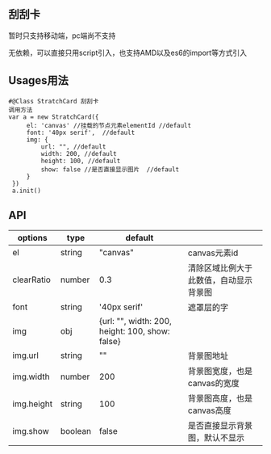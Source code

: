 ## 刮刮卡
 暂时只支持移动端，pc端尚不支持

 无依赖，可以直接只用script引入，也支持AMD以及es6的import等方式引入
## Usages用法
```
#@Class StratchCard 刮刮卡
调用方法
var a = new StratchCard({
     el: 'canvas' //挂载的节点元素elementId //default
     font: '40px serif',  //default
     img: {
         url: "", //default
         width: 200, //default
         height: 100, //default
         show: false //是否直接显示图片  //default
     }
 })
 a.init()
 ```

## API
| options    | type    | default   |      |
| --------   |  ----   | -----     | ---- |
| el      |   string  |   "canvas"     |    canvas元素id    |
| clearRatio  |   number  |   0.3   |   清除区域比例大于此数值，自动显示背景图  |
| font      |  string  |    '40px serif'    |  遮罩层的字  |
|   img  |    obj  |   {url: "", width: 200, height: 100, show: false}  |      |
|   img.url  |   string   |    ""     |   背景图地址   |
|   img.width    |   number   |     200  |  背景图宽度，也是canvas的宽度    |
|  img.height   |   string |    100  |    背景图高度，也是canvas高度   |
|  img.show   |   boolean  |    false   |   是否直接显示背景图，默认不显示  |
